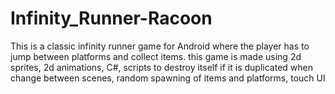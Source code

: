 # Infinity_Runner-Racoon
This is a classic infinity runner game for Android where the player has to jump between platforms and collect items. this game is made using 2d sprites, 2d animations, C#, scripts to destroy itself if it is duplicated when change between scenes, random spawning of items and platforms, touch UI

